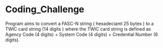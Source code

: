 # Coding_Challenge

Program aims to convert a FASC-N string ( hexadeciaml 25 bytes ) to a TWIC card string (14 digits ) where the TWIC card string is defined as Agency Code (4 digits) + System Code (4 digits) + Credential Number (6 digits).
